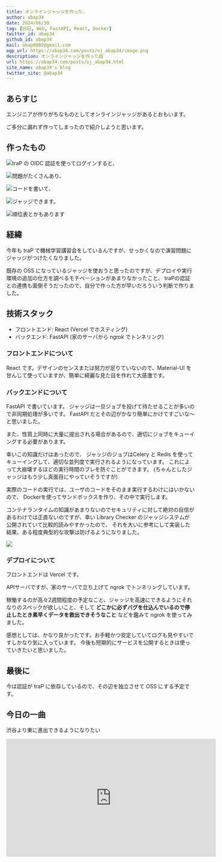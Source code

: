 ```yaml
---
title: オンラインジャッジを作った. 
author: abap34
date: 2024/06/30
tag: [日記, Web, FastAPI, React, Docker]
twitter_id: abap34
github_id: abap34
mail: abap0002@gmail.com
ogp_url: https://abap34.com/posts/oj_abap34/image.png
description: オンラインジャッジを作った話
url: https://abap34.com/posts/oj_abap34.html
site_name: abap34's blog
twitter_site: @abap34
---
```


## あらすじ

エンジニアが作りがちなものとしてオンラインジャッジがあるとおもいます。

ご多分に漏れず作ってしまったので紹介しようと思います。

## 作ったもの

![traP の OIDC 認証を使ってログインすると、](oj_abap34/image.png)

![問題がたくさんあり、](oj_abap34/image-1.png)

![コードを書いて、](oj_abap34/image-2.png)

![ジャッジできます。](oj_abap34/image-3.png)

![順位表とかもあります](oj_abap34/image-5.png)

## 経緯

今年も traP で機械学習講習会をしているんですが、せっかくなので演習問題にジャッジがつけたくなりました。

既存の OSS になっているジャッジを使おうと思ったのですが、デプロイや実行環境の追加の仕方を調べるモチベーションがあまりなかったこと、
traPの認証との連携も面倒そうだったので、自分で作った方が早いだろういう判断で作りました。

## 技術スタック

- フロントエンド: React (Vercel でホスティング) 
- バックエンド: FastAPI (家のサーバから ngrok でトンネリング)

### フロントエンドについて

React です。デザインのセンスまたは努力が足りていないので、Material-UI を甘んじて使っていますが、簡単に綺麗な見た目を作れて大感激です。

### バックエンドについて

FastAPI で書いています。 ジャッジは一旦ジョブを投げて待たせることが多いので非同期処理が多いです。
FastAPI だとその辺がかなり簡単にかけてすごいな〜と思いました。


また、性質上同時に大量に提出される場合があるので、適切にジョブをキューイングする必要があります。

幸いこの知識だけはあったので、 ジャッジのジョブはCelery と Redis を使ってキューイングして、適切な並列度で実行されるようになっています。
これによって大崩壊するほどの実行時間のブレを防ぐことができます。 (ちゃんとしたジャッジはもう少し真面目にやっていそうですが)

実際のコードの実行では、ユーザのコードをそのまま実行するわけにはいかないので、 Dockerを使ってサンドボックスを作り、その中で実行します。

コンテナランタイムの知識があまりないのでセキュリティに対して絶対の自信があるわけでは正直ないのですが、幸い Library Checker のジャッジシステムが公開されていて比較的読みやすかったので、
それを大いに参考にして実装した結果、ある程度典型的な攻撃は防げるようになりました。

<a href="https://github.com/yosupo06/library-checker-judge"><img src="https://gh-card.dev/repos/yosupo06/library-checker-judge.svg"></a>

### デプロイについて

フロントエンドは Vercel です。

APIサーバですが、家のサーバで立ち上げて ngrok でトンネリングしています。

稼働するのが高々2週間程度の予定なこと、ジャッジを高速にできるようにそれなりのスペックが欲しいこと、そして
**どこかに必ずバグを仕込んでいるので停止したとき素早くデータを救出できそうなこと** などを鑑みて ngrok を使ってみました。

感想としては、かなり良かったです。お手軽かつ安定していてログも見やすいですしかなり気に入っています。
今後も短期的にサービスを公開するときは使っていきたいと思いました。

## 最後に

今は認証が traP に依存しているので、その辺を独立させて OSS にする予定です。

## 今日の一曲

渋谷より東に進出できるようになりたい


<iframe width="560" height="315" src="https://www.youtube.com/embed/KYvq8-xY1Gg?si=xbxsze8kJfULjrbI" title="YouTube video player" frameborder="0" allow="accelerometer; autoplay; clipboard-write; encrypted-media; gyroscope; picture-in-picture; web-share" referrerpolicy="strict-origin-when-cross-origin" allowfullscreen></iframe>